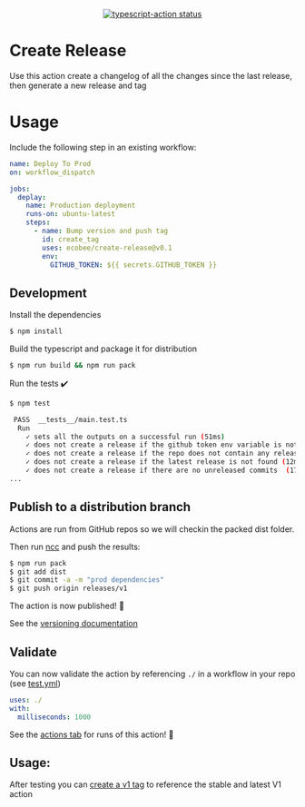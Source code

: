 <p align="center">
  <a href="https://github.com/ecobee/create-release/actions"><img alt="typescript-action status" src="https://github.com/ecobee/create-release/workflows/build-test/badge.svg"></a>
</p>

# Create Release

Use this action create a changelog of all the changes since the last release, then generate a new release and tag

# Usage
Include the following step in an existing workflow:

```yaml
name: Deploy To Prod
on: workflow_dispatch

jobs:
  deplay:
    name: Production deployment
    runs-on: ubuntu-latest
    steps:
      - name: Bump version and push tag
        id: create_tag
        uses: ecobee/create-release@v0.1
        env:
          GITHUB_TOKEN: ${{ secrets.GITHUB_TOKEN }}
```


## Development

Install the dependencies
```bash
$ npm install
```

Build the typescript and package it for distribution
```bash
$ npm run build && npm run pack
```

Run the tests :heavy_check_mark:
```bash
$ npm test

 PASS  __tests__/main.test.ts
  Run
    ✓ sets all the outputs on a successful run (51ms)
    ✓ does not create a release if the github token env variable is not set (5ms)
    ✓ does not create a release if the repo does not contain any releases (14ms)
    ✓ does not create a release if the latest release is not found (12ms)
    ✓ does not create a release if there are no unreleased commits  (17ms)
...
```

## Publish to a distribution branch

Actions are run from GitHub repos so we will checkin the packed dist folder.

Then run [ncc](https://github.com/zeit/ncc) and push the results:
```bash
$ npm run pack
$ git add dist
$ git commit -a -m "prod dependencies"
$ git push origin releases/v1
```

The action is now published! :rocket:

See the [versioning documentation](https://github.com/actions/toolkit/blob/master/docs/action-versioning.md)

## Validate

You can now validate the action by referencing `./` in a workflow in your repo (see [test.yml](.github/workflows/test.yml))

```yaml
uses: ./
with:
  milliseconds: 1000
```

See the [actions tab](https://github.com/ecobee/create-release/actions) for runs of this action! :rocket:

## Usage:

After testing you can [create a v1 tag](https://github.com/actions/toolkit/blob/master/docs/action-versioning.md) to reference the stable and latest V1 action
